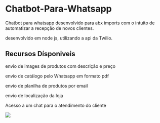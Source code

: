 # Chatbot-Para-Whatsapp
Chatbot para whatsapp desenvolvido para abx imports com o intuito de automatizar a recepção de novos clientes.
<p> desenvolvido em node js, utilizando a api da Twilio.  <p/>
<h2> Recursos Dísponiveis  </h2>
<p>envio de images de produtos com descrição e preço 
<P> envio de catálogo pelo Whatsapp em formato pdf  <p/>
<p>envio de planilha de produtos por email </p>
<p>envio de localização da loja</p>
<p>Acesso a um chat para o atendimento do cliente </p>
  <img src=![image](https://user-images.githubusercontent.com/63307185/144727993-f6f59450-f2d7-47b5-9667-99ec417b0a13.png)
></>
